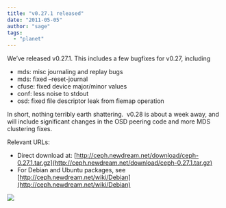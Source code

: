```yaml
---
title: "v0.27.1 released"
date: "2011-05-05"
author: "sage"
tags: 
  - "planet"
---
```


We’ve released v0.27.1. This includes a few bugfixes for v0.27, including

- mds: misc journaling and replay bugs
- mds: fixed –reset-journal
- cfuse: fixed device major/minor values
- conf: less noise to stdout
- osd: fixed file descriptor leak from fiemap operation

In short, nothing terribly earth shattering.  v0.28 is about a week away, and will include significant changes in the OSD peering code and more MDS clustering fixes.

Relevant URLs:

- Direct download at: [http://ceph.newdream.net/download/ceph-0.27.1.tar.gz](http://ceph.newdream.net/download/ceph-0.27.1.tar.gz)
- For Debian and Ubuntu packages, see [http://ceph.newdream.net/wiki/Debian](http://ceph.newdream.net/wiki/Debian)

![](http://track.hubspot.com/__ptq.gif?a=268973&k=14&bu=http://ceph.com&r=http://ceph.com/releases/v0-27-1-released/&bvt=rss&p=wordpress)
